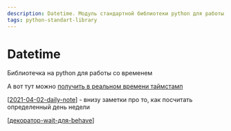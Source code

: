 ```yaml
---
description: Datetime. Модуль стандартной библиотеки python для работы со временем
tags: python-standart-library
---
```

# Datetime

Библиотечка на python для работы со временем

А вот тут можно [получить в реальном времени таймстамп](https://www.unixtimestamp.com/)

[[2021-04-02-daily-note]] - внизу заметки про то, как посчитать определенный день недели

[[декоратор-wait-для-behave]]

[//begin]: # "Autogenerated link references for markdown compatibility"
[2021-04-02-daily-note]: ../posts/2021-04-02-daily-note "Про работу behave и unittest и немного про datetime"
[декоратор-wait-для-behave]: декоратор-wait-для-behave "Декоратор wait для "
[//end]: # "Autogenerated link references"